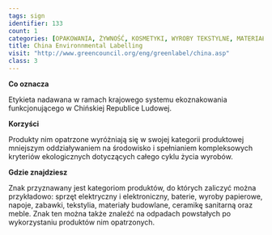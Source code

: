```yaml
---
tags: sign
identifier: 133
count: 1
categories: [OPAKOWANIA, ŻYWNOŚĆ, KOSMETYKI, WYROBY TEKSTYLNE, MATERIAŁY BUDOWLANE, URZĄDZENIA ELEKTRYCZNE I ELEKTRONICZNE, ZABAWKI, ODPADY]
title: China Environnmental Labelling
visit: "http://www.greencouncil.org/eng/greenlabel/china.asp"
class: 3
---
```

**Co oznacza**

Etykieta nadawana w ramach krajowego systemu ekoznakowania funkcjonującego w Chińskiej Republice Ludowej.

**Korzyści**

Produkty nim opatrzone wyróżniają się w swojej kategorii produktowej mniejszym oddziaływaniem na środowisko i spełnianiem kompleksowych kryteriów ekologicznych dotyczących całego cyklu życia wyrobów.

**Gdzie znajdziesz**

Znak przyznawany jest kategoriom produktów, do których zaliczyć można przykładowo: sprzęt elektryczny i elektroniczny, baterie, wyroby papierowe, napoje, zabawki, tekstylia, materiały budowlane, ceramikę sanitarną oraz meble. Znak ten można także znaleźć na odpadach powstałych po wykorzystaniu produktów nim opatrzonych.

